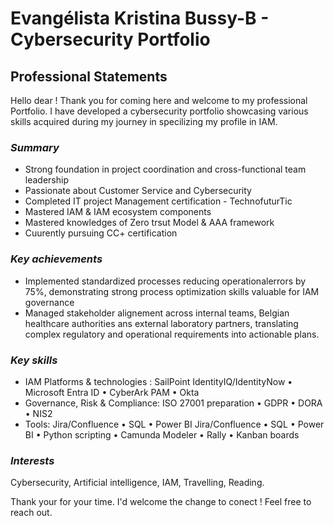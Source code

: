 # Evangélista Kristina Bussy-B - Cybersecurity Portfolio 

## Professional Statements 
Hello dear !
Thank you for coming here and welcome to my professional Portfolio.
I have developed a cybersecurity portfolio showcasing various skills acquired during my journey in specilizing my profile in IAM. 

### *Summary*
- Strong foundation in project coordination and cross-functional team leadership
- Passionate about Customer Service and Cybersecurity
- Completed IT project Management certification - TechnofuturTic
- Mastered IAM & IAM ecosystem components
- Mastered knowledges of Zero trsut Model & AAA framework
- Cuurently pursuing CC+ certification

### *Key achievements* 
- Implemented standardized processes reducing operationalerrors by 75%, demonstrating strong process optimization skills valuable for IAM governance
- Managed stakeholder alignement across internal teams, Belgian healthcare authorities ans external laboratory partners, translating complex regulatory and operational requirements into actionable plans.
  
### *Key skills*
- IAM Platforms & technologies :  SailPoint IdentityIQ/IdentityNow • Microsoft Entra ID • CyberArk PAM • Okta
- Governance, Risk & Compliance: ISO 27001 preparation • GDPR • DORA  • NIS2
- Tools:  Jira/Confluence • SQL • Power BI Jira/Confluence • SQL • Power BI • Python scripting • Camunda Modeler • Rally • Kanban boards 
  
### *Interests*
Cybersecurity, Artificial intelligence, IAM, Travelling, Reading.

Thank your for your time. I'd welcome the change to conect ! 
Feel free to reach out. 
